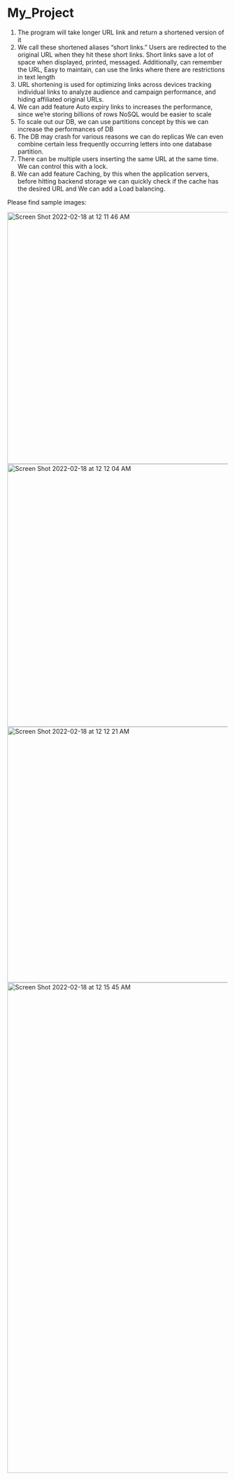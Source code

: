 # My_Project
1.	The program will take longer URL link and return a shortened version of it
2.	We call these shortened aliases “short links.” Users are redirected to the original URL when they hit these short links. Short links save a lot of space when displayed, printed, messaged. Additionally, can remember the URL, Easy to maintain, can use the links where there are restrictions in text length
3.	URL shortening is used for optimizing links across devices tracking individual links to analyze audience and campaign performance, and hiding affiliated original URLs.
4.	We can add feature Auto expiry links to increases the performance, since we’re storing billions of rows NoSQL would be easier to scale
5.	To scale out our DB, we can use partitions concept by this we can increase the performances of DB
6.	The DB may crash for various reasons we can do replicas We can even combine certain less frequently occurring letters into one database partition.
7.	There can be multiple users inserting the same URL at the same time. We can control this with a lock.
8.	We can add feature Caching, by this when the application servers, before hitting backend storage we can quickly check if the cache has the desired URL and We can add a Load balancing.

Please find sample images:

<img width="575" alt="Screen Shot 2022-02-18 at 12 11 46 AM" src="https://user-images.githubusercontent.com/62187417/154629216-fc09d600-6c00-4ab4-9f87-2c120a7cebee.png">
<img width="600" alt="Screen Shot 2022-02-18 at 12 12 04 AM" src="https://user-images.githubusercontent.com/62187417/154629237-276df4b2-0c03-4b3a-902b-409b7b104c22.png">
<img width="584" alt="Screen Shot 2022-02-18 at 12 12 21 AM" src="https://user-images.githubusercontent.com/62187417/154629258-143618a3-eafb-4bf9-a134-3a8a51a15456.png">
<img width="1120" alt="Screen Shot 2022-02-18 at 12 15 45 AM" src="https://user-images.githubusercontent.com/62187417/154629282-d4c8b8da-12da-4524-b003-9f46f279f51d.png">
